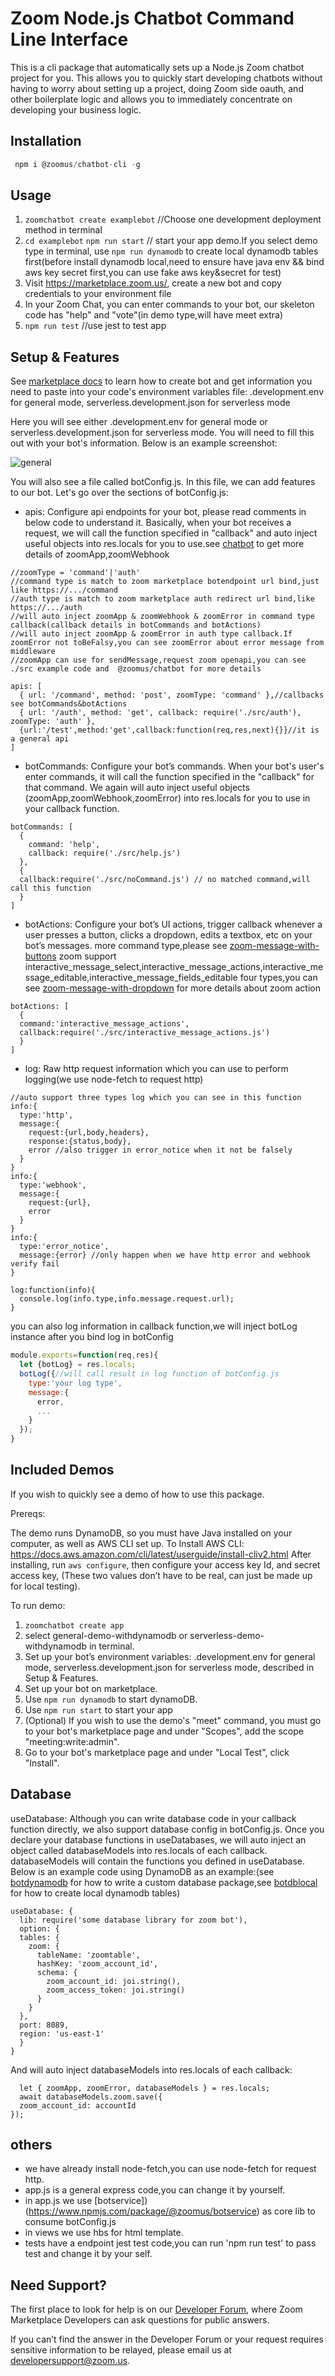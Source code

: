 # Zoom Node.js Chatbot Command Line Interface
This is a cli package that automatically sets up a Node.js Zoom chatbot project for you. This allows you to quickly start developing chatbots without having to worry about setting up a project, doing Zoom side oauth, and other boilerplate logic and allows you to immediately concentrate on developing your business logic.

## Installation

```js
 npm i @zoomus/chatbot-cli -g
```


## Usage

1. `zoomchatbot create examplebot` //Choose one development deployment method in terminal
2. `cd examplebot` `npm run start` // start your app demo.If you select demo type in terminal, use `npm run dynamodb` to create local dynamodb tables first(before install dynamodb local,need to ensure have java env && bind aws key secret first,you can use fake aws key&secret for test)
3. Visit https://marketplace.zoom.us/, create a new bot and copy credentials to your environment file
4. In your Zoom Chat, you can enter commands to your bot, our skeleton code has "help" and "vote"(in demo type,will have meet extra)
5. `npm run test` //use jest to test app



## Setup & Features

See [marketplace docs](https://marketplace.zoom.us/docs/guides/chatbots/build-a-chatbot) to learn how to create bot and get information you need to paste into your code's environment variables file: .development.env for general mode, serverless.development.json for serverless mode

Here you will see either .development.env for general mode or serverless.development.json for serverless mode. You will need to fill this out with your bot's information. Below is an example screenshot:

![general](https://s3.amazonaws.com/user-content.stoplight.io/10128/1582241210819)



You will also see a file called botConfig.js. In this file, we can add features to our bot. Let's go over the sections of botConfig.js:


* apis: Configure api endpoints for your bot, please read comments in below code to understand it. Basically, when your bot receives a request, we will call the function specified in "callback" and auto inject useful objects into res.locals for you to use.see [chatbot](https://www.npmjs.com/package/@zoomus/chatbot) to get more details of zoomApp,zoomWebhook

```
//zoomType = 'command'|'auth'
//command type is match to zoom marketplace botendpoint url bind,just like https://.../command
//auth type is match to zoom marketplace auth redirect url bind,like https://.../auth
//will auto inject zoomApp & zoomWebhook & zoomError in command type callback(callback details in botCommands and botActions)
//will auto inject zoomApp & zoomError in auth type callback.If zoomError not toBeFalsy,you can see zoomError about error message from middleware
//zoomApp can use for sendMessage,request zoom openapi,you can see ./src example code and  @zoomus/chatbot for more details

apis: [
  { url: '/command', method: 'post', zoomType: 'command' },//callbacks see botCommands&botActions
  { url: '/auth', method: 'get', callback: require('./src/auth'), zoomType: 'auth' },
  {url:'/test',method:'get',callback:function(req,res,next){}}//it is a general api 
]
```


* botCommands: Configure your bot’s commands. When your bot's user's enter commands, it will call the function specified in the "callback" for that command. We again will auto inject useful objects (zoomApp,zoomWebhook,zoomError) into res.locals for you to use in your callback function.
```
botCommands: [
  {
    command: 'help',
    callback: require('./src/help.js')
  },
  {
  callback:require('./src/noCommand.js') // no matched command,will call this function
  }
]
```

* botActions: Configure your bot’s UI actions, trigger callback whenever a user presses a button, clicks a dropdown, edits a textbox, etc on your bot’s messages. more command type,please see [zoom-message-with-buttons](https://marketplace.zoom.us/docs/guides/chatbots/customizing-messages/message-with-buttons)
zoom support interactive_message_select,interactive_message_actions,interactive_message_editable,interactive_message_fields_editable four types,you can see [zoom-message-with-dropdown](https://marketplace.zoom.us/docs/guides/chatbots/customizing-messages/message-with-dropdown) for more details about zoom action

```
botActions: [
  {
  command:'interactive_message_actions',
  callback:require('./src/interactive_message_actions.js')
  }
]

```


* log: Raw http request information which you can use to perform logging(we use node-fetch to request http)

```
//auto support three types log which you can see in this function
info:{
  type:'http',
  message:{
    request:{url,body,headers},
    response:{status,body},
    error //also trigger in error_notice when it not be falsely
  }
}
info:{
  type:'webhook',
  message:{
    request:{url},
    error
  }
}
info:{
  type:'error_notice',
  message:{error} //only happen when we have http error and webhook verify fail
}

log:function(info){
  console.log(info.type,info.message.request.url);
}
```

you can also log information in callback function,we will inject botLog instance after you bind log in botConfig

```js
module.exports=function(req,res){
  let {botLog} = res.locals;
  botLog({//will call result in log function of botConfig.js
    type:'your log type',
    message:{
      error,
      ...
    }
  });
}
```


## Included Demos
If you wish to quickly see a demo of how to use this package.

Prereqs:

The demo runs DynamoDB, so you must have Java installed on your computer, as well as AWS CLI set up. To Install AWS CLI: https://docs.aws.amazon.com/cli/latest/userguide/install-cliv2.html
After installing, run `aws configure`, then configure your access key Id, and secret access key, (These two values don’t have to be real, can just be made up for local testing).

To run demo:
1. `zoomchatbot create app`
2. select general-demo-withdynamodb or serverless-demo-withdynamodb in terminal.
3. Set up your bot’s environment variables: .development.env for general mode, serverless.development.json for serverless mode, described in Setup & Features.
4. Set up your bot on marketplace.
5. Use `npm run dynamodb` to start dynamoDB.
6. Use `npm run start` to start your app
7. (Optional) If you wish to use the demo's "meet" command, you must go to your bot's marketplace page and under "Scopes", add the scope "meeting:write:admin".
8. Go to your bot's marketplace page and under "Local Test", click "Install".


## Database

useDatabase: Although you can write database code in your callback function directly, we also support database config in botConfig.js. Once you declare your database functions in useDatabases, we will auto inject an object called databaseModels into res.locals of each callback. databaseModels will contain the functions you defined in useDatabase. Below is an example code using DynamoDB as an example:(see [botdynamodb](https://www.npmjs.com/package/botdynamodb) for how to write a custom database package,see [botdblocal](https://www.npmjs.com/package/botdblocal) for how to create local dynamodb tables)


```
useDatabase: {
  lib: require('some database library for zoom bot'),
  option: {
  tables: {
    zoom: {
      tableName: 'zoomtable',
      hashKey: 'zoom_account_id',
      schema: {
        zoom_account_id: joi.string(),
        zoom_access_token: joi.string()
      }
    }
  },
  port: 8089,
  region: 'us-east-1'
  }
}
```

And will auto inject databaseModels into res.locals of each callback:
```
  let { zoomApp, zoomError, databaseModels } = res.locals;
  await databaseModels.zoom.save({
  zoom_account_id: accountId
});
```

## others

* we have already install node-fetch,you can use node-fetch for request http.
* app.js is a general express code,you can change it by yourself.
* in app.js we use [botservice])(https://www.npmjs.com/package/@zoomus/botservice) as core lib to consume botConfig.js
* in views we use hbs for html template.
* tests have a endpoint jest test code,you can run 'npm run test' to pass test and change it by your self.


## Need Support?
The first place to look for help is on our [Developer Forum](https://devforum.zoom.us/), where Zoom Marketplace Developers can ask questions for public answers.

If you can’t find the answer in the Developer Forum or your request requires sensitive information to be relayed, please email us at developersupport@zoom.us.